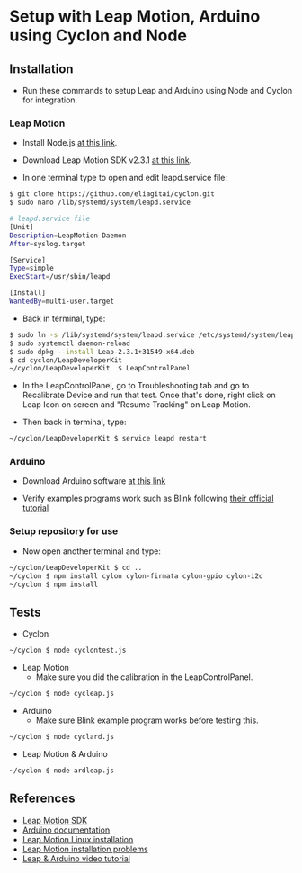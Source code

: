 # Setup with Leap Motion, Arduino using Cyclon and Node

## Installation

- Run these commands to setup Leap and Arduino using Node and Cyclon for integration.

### Leap Motion

- Install Node.js [at this link](https://nodejs.org/en/download/).
- Download Leap Motion SDK v2.3.1 [at this link](https://developer-archive.leapmotion.com/downloads/external/skeletal-beta/linux?version=2.3.1.31549).

- In one terminal type to open and edit leapd.service file:

```bash
$ git clone https://github.com/eliagitai/cyclon.git
$ sudo nano /lib/systemd/system/leapd.service

# leapd.service file
[Unit]
Description=LeapMotion Daemon
After=syslog.target

[Service]
Type=simple
ExecStart=/usr/sbin/leapd

[Install]
WantedBy=multi-user.target
```

- Back in terminal, type:

```bash
$ sudo ln -s /lib/systemd/system/leapd.service /etc/systemd/system/leapd.service
$ sudo systemctl daemon-reload
$ sudo dpkg --install Leap-2.3.1+31549-x64.deb
$ cd cyclon/LeapDeveloperKit
~/cyclon/LeapDeveloperKit  $ LeapControlPanel
```

- In the LeapControlPanel, go to Troubleshooting tab and go to Recalibrate Device and run that test. Once that's done, right click on Leap Icon on screen and "Resume Tracking" on Leap Motion.

- Then back in terminal, type:

```bash
~/cyclon/LeapDeveloperKit $ service leapd restart
```

### Arduino

- Download Arduino software [at this link](https://www.arduino.cc/download_handler.php)

- Verify examples programs work such as Blink following [their official tutorial](https://www.arduino.cc/en/Tutorial/Blink)

### Setup repository for use

- Now open another terminal and type:

```bash
~/cyclon/LeapDeveloperKit $ cd ..
~/cyclon $ npm install cylon cylon-firmata cylon-gpio cylon-i2c
~/cyclon $ npm install
```

## Tests

- Cyclon

```bash
~/cyclon $ node cyclontest.js
```

- Leap Motion
  - Make sure you did the calibration in the LeapControlPanel.

```bash
~/cyclon $ node cycleap.js
```

- Arduino
  - Make sure Blink example program works before testing this.

```bash
~/cyclon $ node cyclard.js
```

- Leap Motion & Arduino

```bash
~/cyclon $ node ardleap.js
```

## References

- [Leap Motion SDK](https://developer.leapmotion.com/sdk/v2)
- [Arduino documentation](https://www.arduino.cc/en/Tutorial/Blink)
- [Leap Motion Linux installation](https://support.leapmotion.com/hc/en-us/articles/223782608-Linux-Installation)
- [Leap Motion installation problems](https://askubuntu.com/questions/1008964/problems-installing-leap-motion-orion/1009297)
- [Leap & Arduino video tutorial](https://www.youtube.com/watch?v=LGHICw8Fxz0)